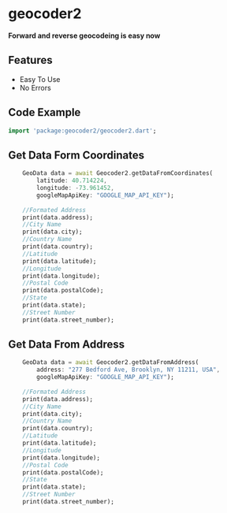 # geocoder2
**Forward and reverse geocodeing is easy now**

## Features

* Easy To Use
* No Errors

## Code Example
```dart
import 'package:geocoder2/geocoder2.dart';
```

## Get Data Form Coordinates
```dart
    GeoData data = await Geocoder2.getDataFromCoordinates(
        latitude: 40.714224,
        longitude: -73.961452,
        googleMapApiKey: "GOOGLE_MAP_API_KEY");
    
    //Formated Address
    print(data.address);
    //City Name
    print(data.city);
    //Country Name
    print(data.country);
    //Latitude
    print(data.latitude);
    //Longitude
    print(data.longitude);
    //Postal Code
    print(data.postalCode);
    //State
    print(data.state);
    //Street Number
    print(data.street_number);

```
## Get Data From Address
```dart
    GeoData data = await Geocoder2.getDataFromAddress(
        address: "277 Bedford Ave, Brooklyn, NY 11211, USA",
        googleMapApiKey: "GOOGLE_MAP_API_KEY");
    
    //Formated Address
    print(data.address);
    //City Name
    print(data.city);
    //Country Name
    print(data.country);
    //Latitude
    print(data.latitude);
    //Longitude
    print(data.longitude);
    //Postal Code
    print(data.postalCode);
    //State
    print(data.state);
    //Street Number
    print(data.street_number);
```